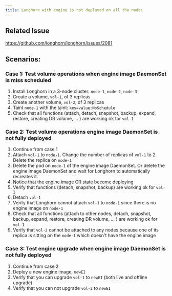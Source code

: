 ```yaml
---
title: Longhorn with engine is not deployed on all the nodes
---
```


## Related Issue
https://github.com/longhorn/longhorn/issues/2081

## Scenarios:
### Case 1: Test volume operations when engine image DaemonSet is miss scheduled 
1. Install Longhorn in a 3-node cluster: `node-1`, `node-2`, `node-3`
1. Create a volume, `vol-1`, of 3 replicas
1. Create another volume, `vol-2`, of 3 replicas
1. Taint `node-1` with the taint: `key=value:NoSchedule`
1. Check that all functions (attach, detach, snapshot, backup, expand, restore, creating DR volume, ... ) are working ok for `vol-1`

### Case 2: Test volume operations engine image DaemonSet is not fully deployed
1. Continue from case 1
1. Attach `vol-1` to `node-1`. Change the number of replicas of `vol-1` to 2. Delete the replica on `node-1`
1. Delete the pod on `node-1` of the engine image DaemonSet. Or delete the engine image DaemonSet and wait for Longhorn to automatically recreates it. 
1. Notice that the engine image CR state become deploying
1. Verify that functions (detach, snapshot, backup) are working ok for `vol-1`
1. Detach `vol-1`
1. Verify that Longhorn cannot attach `vol-1` to `node-1` since there is no engine image on `node-1`
1. Check that all functions (attach to other nodes, detach, snapshot, backup, expand, restore, creating DR volume, ... ) are working ok for `vol-1`
1. Verify that `vol-2` cannot be attached to any nodes because one of its replica is sitting on the `node-1` which doesn't have the engine image

### Case 3: Test engine upgrade when engine image DaemonSet is not fully deployed
1. Continue from case 2
1. Deploy a new engine image, `newEI`
1. Verify that you can upgrade `vol-1` to `newEI` (both live and offline upgrade)
1. Verify that you can not upgrade `vol-2` to `newEI`
